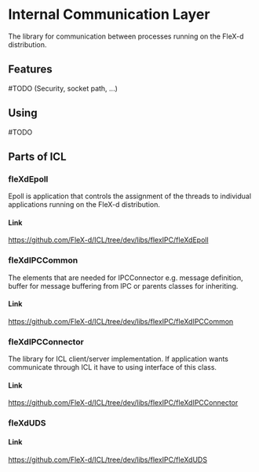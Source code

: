 
# Internal Communication Layer

The library for communication between processes running on the FleX-d distribution.

## Features
#TODO (Security, socket path, ...)

## Using

#TODO 

## Parts of ICL

### fleXdEpoll

Epoll is application that controls the assignment of the threads to individual applications running on the FleX-d distribution.

#### Link
https://github.com/FleX-d/ICL/tree/dev/libs/flexIPC/fleXdEpoll

### fleXdIPCCommon

The elements that are needed for IPCConnector e.g. message definition, buffer for message buffering from IPC or parents classes for inheriting.

#### Link
https://github.com/FleX-d/ICL/tree/dev/libs/flexIPC/fleXdIPCCommon

### fleXdIPCConnector

The library for ICL client/server implementation. If application wants communicate through ICL it have to using interface of this class.

#### Link
https://github.com/FleX-d/ICL/tree/dev/libs/flexIPC/fleXdIPCConnector

### fleXdUDS

#### Link
https://github.com/FleX-d/ICL/tree/dev/libs/flexIPC/fleXdUDS
